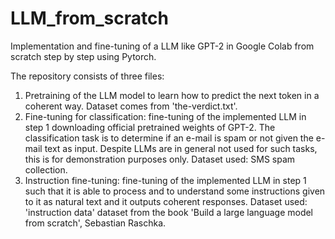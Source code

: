 # LLM_from_scratch

Implementation and fine-tuning of a LLM like GPT-2 in Google Colab from scratch step by step using Pytorch.

The repository consists of three files:
1. Pretraining of the LLM model to learn how to predict the next token in a coherent way. Dataset comes from 'the-verdict.txt'.
2. Fine-tuning for classification: fine-tuning of the implemented LLM in step 1 downloading official pretrained weights of GPT-2. The classification task is to determine if an e-mail is spam or not given the e-mail text as input. Despite LLMs are in general not used for such tasks, this is for demonstration purposes only. Dataset used: SMS spam collection.
3. Instruction fine-tuning: fine-tuning of the implemented LLM in step 1 such that it is able to process and to understand some instructions given to it as natural text and it outputs coherent responses. Dataset used: 'instruction data' dataset from the book 'Build a large language model from scratch', Sebastian Raschka.
